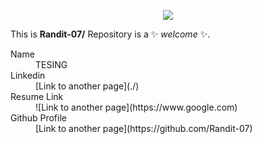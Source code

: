 <!--## Hi there 👋-->


<p align="center" width="100%">
    <img src="![image](https://github.com/user-attachments/assets/17f41715-ea58-459e-97a8-ea5ca210bd01)"> 
</p>


This is **Randit-07/** Repository is a ✨ _welcome_ ✨.

<dl>
<dt>Name</dt>
<dd>TESING </dd>
<dt>Linkedin</dt>
<dd>[Link to another page](./)</dd>
<dt>Resume Link</dt>
<dd>![Link to another page](https://www.google.com)</dd>
<dt>Github Profile</dt>
<dd>[Link to another page](https://github.com/Randit-07)</dd>
</dl>



